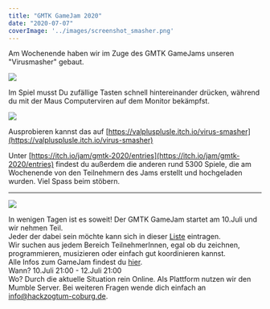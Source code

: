 ```yaml
---
title: "GMTK GameJam 2020"
date: "2020-07-07"
coverImage: '../images/screenshot_smasher.png'
---
```


Am Wochenende haben wir im Zuge des GMTK GameJams unseren "Virusmasher" gebaut.

![](../images/virussmashlogo.png)

Im Spiel musst Du zufällige Tasten schnell hintereinander drücken, während du mit der Maus Computerviren auf dem Monitor bekämpfst.

![](../images/screenshot_smasher.png)

Ausprobieren kannst das auf [https://valplusplusle.itch.io/virus-smasher](https://valplusplusle.itch.io/virus-smasher)

Unter [https://itch.io/jam/gmtk-2020/entries](https://itch.io/jam/gmtk-2020/entries) findest du außerdem die anderen rund 5300 Spiele, die am Wochenende von den Teilnehmern des Jams erstellt und hochgeladen wurden. Viel Spass beim stöbern.  

* * *

![](../images/ZgF6D_-1024x513.png)

In wenigen Tagen ist es soweit! Der GMTK GameJam startet am 10.Juli und wir nehmen Teil.  
Jeder der dabei sein möchte kann sich in dieser [Liste](https://blank42.de/wolke/index.php/apps/polls/s/3Jl2PbL71iBtMSbY) eintragen.  
Wir suchen aus jedem Bereich TeilnehmerInnen, egal ob du zeichnen, programmieren, musizieren oder einfach gut koordinieren kannst.  
Alle Infos zum GameJam findest du [hier](https://itch.io/jam/gmtk-2020).  
Wann? 10.Juli 21:00 - 12.Juli 21:00  
Wo? Durch die aktuelle Situation rein Online. Als Plattform nutzen wir den Mumble Server. Bei weiteren Fragen wende dich einfach an info@hackzogtum-coburg.de.
